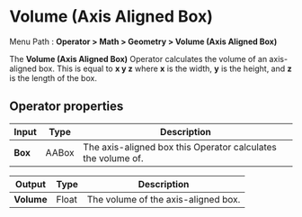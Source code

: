 # Volume (Axis Aligned Box)

Menu Path : **Operator > Math > Geometry > Volume (Axis Aligned Box)**

The **Volume (Axis Aligned Box)** Operator calculates the volume of an axis-aligned box. This is equal to **x y z** where **x** is the width, **y** is the height, and **z** is the length of the box.

## Operator properties

| **Input** | **Type** | **Description**                                              |
| --------- | -------- | ------------------------------------------------------------ |
| **Box**   | AABox    | The axis-aligned box this Operator calculates the volume of. |

| **Output** | **Type** | **Description**                     |
| ---------- | -------- | ----------------------------------- |
| **Volume** | Float    | The volume of the axis-aligned box. |